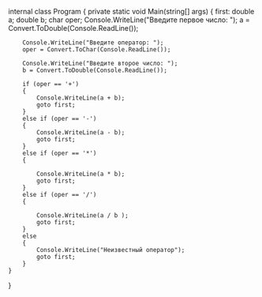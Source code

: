 

internal class Program
{
    private static void Main(string[] args)
    {
    first:
        double a;
        double b;
        char oper;
        Console.WriteLine("Введите первое число: ");
        a = Convert.ToDouble(Console.ReadLine());

        Console.WriteLine("Введите оператор: ");
        oper = Convert.ToChar(Console.ReadLine());

        Console.WriteLine("Введите второе число: ");
        b = Convert.ToDouble(Console.ReadLine());

        if (oper == '+')
        {
            Console.WriteLine(a + b);
            goto first;
        }
        else if (oper == '-')
        {
            Console.WriteLine(a - b);
            goto first;
        }
        else if (oper == '*')
        {
          
            Console.WriteLine(a * b);
            goto first;
        }
        else if (oper == '/')
        {
           
            Console.WriteLine(a / b );
            goto first;
        }
        else
        {
            Console.WriteLine("Неизвестный оператор");
            goto first;
        }
    }
}
